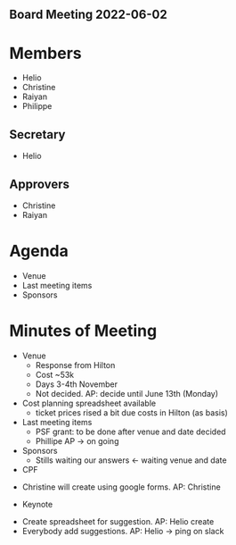 
Board Meeting 2022-06-02
------------------------

# Members
* Helio
* Christine
* Raiyan
* Philippe

## Secretary
* Helio

## Approvers
* Christine
* Raiyan

# Agenda
* Venue
* Last meeting items
* Sponsors

# Minutes of Meeting
* Venue
  - Response from Hilton
  - Cost ~53k
  - Days 3-4th November
  - Not decided.  AP: decide until June 13th (Monday)
* Cost planning spreadsheet available
  - ticket prices rised a bit due costs in Hilton (as basis)
* Last meeting items
  - PSF grant: to be done after venue and date decided
  - Phillipe AP -> on going
* Sponsors
  - Stills waiting our answers <- waiting venue and date
* CPF
 - Christine will create using google forms.  AP: Christine 
* Keynote
 - Create spreadsheet for suggestion.  AP: Helio create
 - Everybody add suggestions.  AP: Helio -> ping on slack
